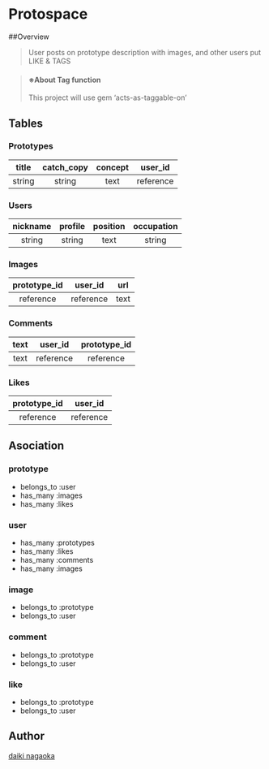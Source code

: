 Protospace
====

##Overview
> User posts on prototype description with images, and other users put LIKE & TAGS


> #### ※About Tag function
>This project will use gem ‘acts-as-taggable-on’


## Tables

### Prototypes
|title|catch_copy|concept|user_id|
|:---:|:--------:|:-----:|:-----:|
|string|string   |  text |reference|

### Users
|nickname|profile|position|occupation|
|:---:|:--------:|:-----:|:-----:|
|string|string   |  text |string|


### Images
|prototype_id|   user_id    |url |
|:----------:|:------------:|:--:|
|reference   | reference    |text|

### Comments
|text|user_id|prototype_id|
|:---:|:--------:|:-----:|
|text|reference|reference|

### Likes
|prototype_id|user_id|
|:-----:|:-----:|
|reference|reference|

## Asociation

### prototype
- belongs_to :user
- has_many :images
- has_many :likes


### user
- has_many :prototypes
- has_many :likes
- has_many :comments
- has_many :images

### image
- belongs_to :prototype
- belongs_to :user

### comment
- belongs_to :prototype
- belongs_to :user

### like
- belongs_to :prototype
- belongs_to :user


## Author
[daiki nagaoka](https://github.com/nekoze1210)